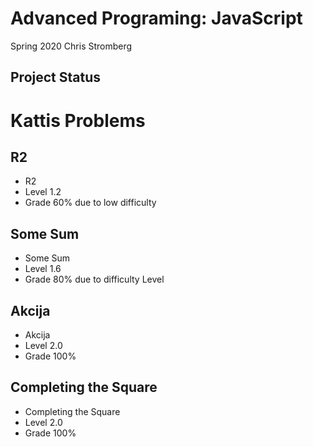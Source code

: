 # Advanced Programing: JavaScript
Spring 2020
Chris Stromberg
## Project Status

# Kattis Problems
## R2
- R2
- Level 1.2
- Grade 60% due to low difficulty

## Some Sum
- Some Sum
- Level 1.6
- Grade 80% due to difficulty Level

## Akcija
- Akcija
- Level 2.0
- Grade 100%

## Completing the Square
- Completing the Square
- Level 2.0
- Grade 100%